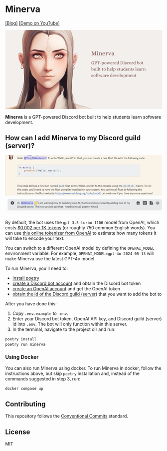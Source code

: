 # Minerva

[[Blog]](https://mikhalevi.ch/minerva-a-gpt-powered-discord-bot-built-to-help-students-learn-software-development/) [[Demo on YouTube]](https://www.youtube.com/watch?v=H9WEqr7ZgYk)

<div align="center">
  <img alt="Minerva is a GPT-powered Discord bot built to help students learn software development." src="minerva-banner-1280x640.png" width="900px" />
</div>

**Minerva** is a GPT-powered Discord bot built to help students learn software development.

## How can I add Minerva to my Discord guild (server)?

<a href="https://www.youtube.com/watch?v=H9WEqr7ZgYk">
  <img alt="Minerva demo" src="minerva-demo.gif" width="900px" />
</a>

By default, the bot uses the `gpt-3.5-turbo-1106` model from OpenAI, which costs
[$0.002 per 1K tokens](https://openai.com/pricing) (or roughly 750 common English words).
You can use [this online tokenizer from OpenAI](https://platform.openai.com/tokenizer) to
estimate how many tokens it will take to encode your text.

You can switch to a different OpenAI model by defining the `OPENAI_MODEL` environment variable.
For example, `OPENAI_MODEL=gpt-4o-2024-05-13` will make Minerva use the latest GPT-4o model.

To run Minerva, you'll need to:
- [install poetry](https://python-poetry.org/docs/#installation)
- [create a Discord bot account](https://discordpy.readthedocs.io/en/stable/discord.html) and obtain the Discord bot token
- [create an OpenAI account](https://platform.openai.com/) and get the OpenAI token
- [obtain the id of the Discord guild (server)](https://support.discord.com/hc/en-us/articles/206346498-Where-can-I-find-my-User-Server-Message-ID-) that you want to add the bot to

After you have done this:
1. Copy `.env.example` to `.env`.
2. Enter your Discord bot token, OpenAI API key, and Discord guild (server) id into `.env`. The bot will only function within this server.
3. In the terminal, navigate to the project dir and run:
```sh
poetry install
poetry run minerva
```

### Using Docker

You can also run Minerva using docker. To run Minerva in docker, follow the instructions above, but skip `poetry` installation and, instead of the commands suggested in step 3, run:
```sh
docker compose up
```

## Contributing

This repository follows the [Conventional Commits](https://www.conventionalcommits.org/en/v1.0.0/) standard.

## License

MIT
